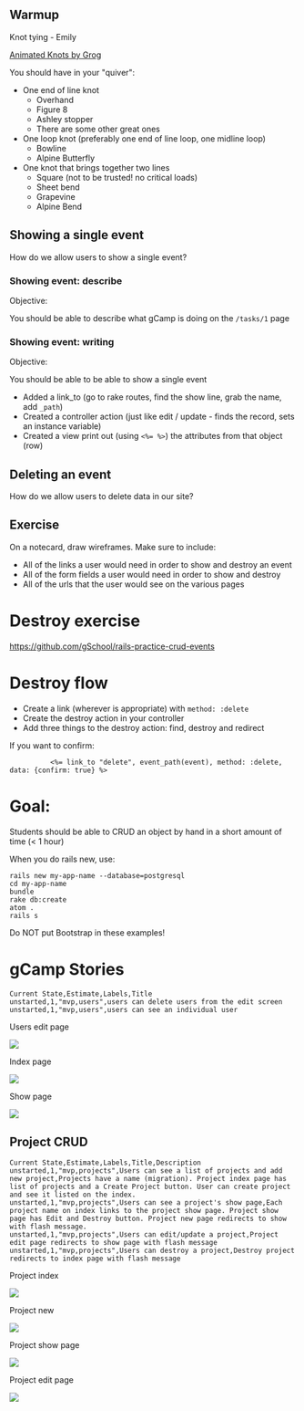 ## Warmup

Knot tying - Emily

[Animated Knots by Grog](http://www.animatedknots.com/)

You should have in your "quiver":

* One end of line knot
  * Overhand
  * Figure 8
  * Ashley stopper
  * There are some other great ones
* One loop knot (preferably one end of line loop, one midline loop)
  * Bowline
  * Alpine Butterfly
* One knot that brings together two lines
  * Square (not to be trusted! no critical loads)
  * Sheet bend
  * Grapevine
  * Alpine Bend

## Showing a single event

How do we allow users to show a single event?

### Showing event: describe

Objective:

You should be able to describe what gCamp is doing on the `/tasks/1` page

### Showing event: writing

Objective:

You should be able to be able to show a single event

* Added a link_to (go to rake routes, find the show line, grab the name, add `_path`)
* Created a controller action (just like edit / update - finds the record, sets an instance variable)
* Created a view print out (using `<%= %>`) the attributes from that object (row)

## Deleting an event

How do we allow users to delete data in our site?

## Exercise

On a notecard, draw wireframes.  Make sure to include:

* All of the links a user would need in order to show and destroy an event
* All of the form fields a user would need in order to show and destroy
* All of the urls that the user would see on the various pages

# Destroy exercise

https://github.com/gSchool/rails-practice-crud-events

# Destroy flow

* Create a link (wherever is appropriate) with `method: :delete`
* Create the destroy action in your controller
* Add three things to the destroy action: find, destroy and redirect

If you want to confirm:

```
          <%= link_to "delete", event_path(event), method: :delete, data: {confirm: true} %>
```

# Goal:

Students should be able to CRUD an object by hand in a short amount of time (< 1 hour)

When you do rails new, use:

```
rails new my-app-name --database=postgresql
cd my-app-name
bundle
rake db:create
atom .
rails s
```

Do NOT put Bootstrap in these examples!

# gCamp Stories

```
Current State,Estimate,Labels,Title
unstarted,1,"mvp,users",users can delete users from the edit screen
unstarted,1,"mvp,users",users can see an individual user
```

Users edit page

![](https://galvanize.mybalsamiq.com/mockups/2392038.png?key=dd6f91232218fa4d6cbf663738e10e0cfca3e151)

Index page

![](https://galvanize.mybalsamiq.com/mockups/2392028.png?key=dd6f91232218fa4d6cbf663738e10e0cfca3e151)

Show page

![](https://galvanize.mybalsamiq.com/mockups/2373998.png?key=dd6f91232218fa4d6cbf663738e10e0cfca3e151)

## Project CRUD

```
Current State,Estimate,Labels,Title,Description
unstarted,1,"mvp,projects",Users can see a list of projects and add new project,Projects have a name (migration). Project index page has list of projects and a Create Project button. User can create project and see it listed on the index.
unstarted,1,"mvp,projects",Users can see a project's show page,Each project name on index links to the project show page. Project show page has Edit and Destroy button. Project new page redirects to show with flash message.
unstarted,1,"mvp,projects",Users can edit/update a project,Project edit page redirects to show page with flash message
unstarted,1,"mvp,projects",Users can destroy a project,Destroy project redirects to index page with flash message

```

Project index

![](https://galvanize.mybalsamiq.com/mockups/2391628.png?key=dd6f91232218fa4d6cbf663738e10e0cfca3e151)

Project new

![](https://galvanize.mybalsamiq.com/mockups/2391806.png?key=dd6f91232218fa4d6cbf663738e10e0cfca3e151)

Project show page

![](https://galvanize.mybalsamiq.com/mockups/2391686.png?key=dd6f91232218fa4d6cbf663738e10e0cfca3e151)

Project edit page

![](https://galvanize.mybalsamiq.com/mockups/2391778.png?key=dd6f91232218fa4d6cbf663738e10e0cfca3e151)

